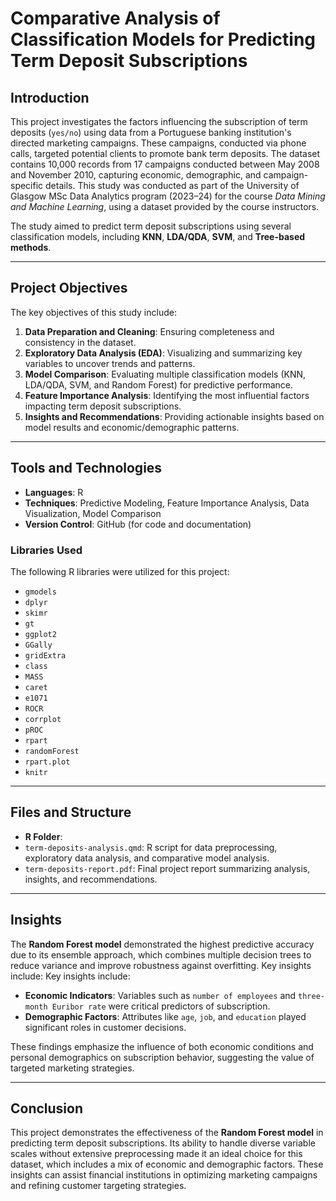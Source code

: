 # Comparative Analysis of Classification Models for Predicting Term Deposit Subscriptions

## Introduction  
This project investigates the factors influencing the subscription of term deposits (`yes/no`) using data from a Portuguese banking institution's directed marketing campaigns. These campaigns, conducted via phone calls, targeted potential clients to promote bank term deposits. The dataset contains 10,000 records from 17 campaigns conducted between May 2008 and November 2010, capturing economic, demographic, and campaign-specific details. This study was conducted as part of the University of Glasgow MSc Data Analytics program (2023–24) for the course *Data Mining and Machine Learning*, using a dataset provided by the course instructors.

The study aimed to predict term deposit subscriptions using several classification models, including **KNN**, **LDA/QDA**, **SVM**, and **Tree-based methods**. 

---

## Project Objectives  

The key objectives of this study include:  
1. **Data Preparation and Cleaning**: Ensuring completeness and consistency in the dataset.  
2. **Exploratory Data Analysis (EDA)**: Visualizing and summarizing key variables to uncover trends and patterns.  
3. **Model Comparison**: Evaluating multiple classification models (KNN, LDA/QDA, SVM, and Random Forest) for predictive performance.  
4. **Feature Importance Analysis**: Identifying the most influential factors impacting term deposit subscriptions.  
5. **Insights and Recommendations**: Providing actionable insights based on model results and economic/demographic patterns.  

---

## Tools and Technologies  

- **Languages**: R  
- **Techniques**: Predictive Modeling, Feature Importance Analysis, Data Visualization, Model Comparison  
- **Version Control**: GitHub (for code and documentation)  

### Libraries Used  
The following R libraries were utilized for this project:  
- `gmodels`  
- `dplyr`  
- `skimr`  
- `gt`  
- `ggplot2`  
- `GGally`  
- `gridExtra`  
- `class`  
- `MASS`  
- `caret`  
- `e1071`  
- `ROCR`  
- `corrplot`  
- `pROC`  
- `rpart`  
- `randomForest`  
- `rpart.plot`  
- `knitr`  

---

## Files and Structure  

- **R Folder**:  
- `term-deposits-analysis.qmd`: R script for data preprocessing, exploratory data analysis, and comparative model analysis.  
- `term-deposits-report.pdf`: Final project report summarizing analysis, insights, and recommendations.  
  
---

## Insights  

The **Random Forest model** demonstrated the highest predictive accuracy due to its ensemble approach, which combines multiple decision trees to reduce variance and improve robustness against overfitting. Key insights include:   Key insights include:  

- **Economic Indicators**: Variables such as `number of employees` and `three-month Euribor rate` were critical predictors of subscription.  
- **Demographic Factors**: Attributes like `age`, `job`, and `education` played significant roles in customer decisions.  

These findings emphasize the influence of both economic conditions and personal demographics on subscription behavior, suggesting the value of targeted marketing strategies.  

---

## Conclusion  

This project demonstrates the effectiveness of the **Random Forest model** in predicting term deposit subscriptions. Its ability to handle diverse variable scales without extensive preprocessing made it an ideal choice for this dataset, which includes a mix of economic and demographic factors. These insights can assist financial institutions in optimizing marketing campaigns and refining customer targeting strategies.  



